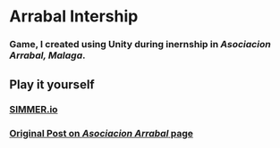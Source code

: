 # Arrabal Intership

### Game, I created using Unity during inernship in *Asociacion Arrabal, Malaga*.

## Play it yourself

### [SIMMER.io](https://simmer.io/@Arrabal/greenday)
### [Original Post on *Asociacion Arrabal* page](https://asociacionarrabal.org/greenday-el-juego-de-arrabal-aid-por-el-dia-mundial-del-medio-ambiente-5460)
